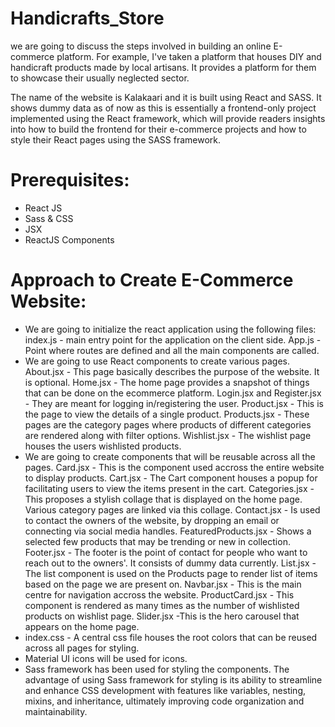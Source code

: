 # Handicrafts_Store
we are going to discuss the steps involved in building an online E-commerce platform. For example, I've taken a platform that houses DIY and handicraft products made by local artisans. It provides a platform for them to showcase their usually neglected sector.

The name of the website is Kalakaari and it is built using React and SASS. It shows dummy data as of now as this is essentially a frontend-only project implemented using the React framework, which will provide readers insights into how to build the frontend for their e-commerce projects and how to style their React pages using the SASS framework.

# Prerequisites:
- React JS
- Sass & CSS
- JSX
- ReactJS Components
# Approach to Create E-Commerce Website:
- We are going to initialize the react application using the following files:
index.js - main entry point for the application on the client side.
App.js - Point where routes are defined and all the main components are called.
- We are going to use React components to create various pages.
About.jsx - This page basically describes the purpose of the website. It is optional.
Home.jsx - The home page provides a snapshot of things that can be done on the ecommerce platform.
Login.jsx and Register.jsx - They are meant for logging in/registering the user.
Product.jsx - This is the page to view the details of a single product.
Products.jsx - These pages are the category pages where products of different categories are rendered along with filter options.
Wishlist.jsx - The wishlist page houses the users wishlisted products.
- We are going to create components that will be reusable across all the pages.
Card.jsx - This is the component used accross the entire website to display products.
Cart.jsx - The Cart component houses a popup for facilitating users to view the items present in the cart.
Categories.jsx - This proposes a stylish collage that is displayed on the home page. Various category pages are linked via this collage.
Contact.jsx - Is used to contact the owners of the website, by dropping an email or connecting via social media handles.
FeaturedProducts.jsx - Shows a selected few products that may be trending or new in collection.
Footer.jsx - The footer is the point of contact for people who want to reach out to the owners'. It consists of dummy data currently.
List.jsx - The list component is used on the Products page to render list of items based on the page we are present on.
Navbar.jsx - This is the main centre for navigation accross the website.
ProductCard.jsx - This component is rendered as many times as the number of wishlisted products on wishlist page.
Slider.jsx -This is the hero carousel that appears on the home page.
- index.css - A central css file houses the root colors that can be reused across all pages for styling.
- Material UI icons will be used for icons.
- Sass framework has been used for styling the components. The advantage of using Sass framework for styling is its ability to streamline and enhance CSS development with features like variables, nesting, mixins, and inheritance, ultimately improving code organization and maintainability.
